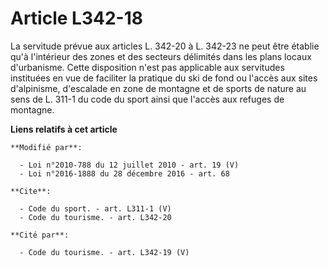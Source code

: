 # Article L342-18

La servitude prévue aux articles L. 342-20 à L. 342-23 ne peut être établie qu'à l'intérieur des zones et des secteurs
délimités dans les plans locaux d'urbanisme. Cette disposition n'est pas applicable aux servitudes instituées en vue de
faciliter la pratique du ski de fond ou l'accès aux sites d'alpinisme, d'escalade en zone de montagne et de sports de nature
au sens de L. 311-1 du code du sport ainsi que l'accès aux refuges de montagne.

**Liens relatifs à cet article**

	**Modifié par**:

	  - Loi n°2010-788 du 12 juillet 2010 - art. 19 (V)
	  - Loi n°2016-1888 du 28 décembre 2016 - art. 68

	**Cite**:

	  - Code du sport. - art. L311-1 (V)
	  - Code du tourisme. - art. L342-20

	**Cité par**:

	  - Code du tourisme. - art. L342-19 (V)
